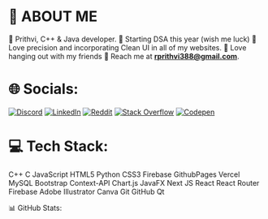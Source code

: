 # 💫 ABOUT ME

🤗 Prithvi, C++ & Java developer.
🎴 Starting DSA this year (wish me luck)
🎀 Love precision and incorporating Clean UI in all of my websites.
🎲 Love hanging out with my friends
🎈 Reach me at **rprithvi388@gmail.com**.


# 🌐 Socials:
[![Discord](https://img.shields.io/badge/Discord-%237289DA.svg?logo=discord&logoColor=white)](https://discord.gg/https://discord.gg/yourlink) 
[![LinkedIn](https://img.shields.io/badge/LinkedIn-%230077B5.svg?logo=linkedin&logoColor=white)](https://linkedin.com/in/www.linkedin.com/in/rida-batool-a42438297) 
[![Reddit](https://img.shields.io/badge/Reddit-%23FF4500.svg?logo=Reddit&logoColor=white)](https://reddit.com/user/https://www.reddit.com/user/Independent_Skin_665/) 
[![Stack Overflow](https://img.shields.io/badge/-Stackoverflow-FE7A16?logo=stack-overflow&logoColor=white)](https://stackoverflow.com/users/https://stackoverflow.com/users/15780750/ridzz) 
[![Codepen](https://img.shields.io/badge/Codepen-000000?style=for-the-badge&logo=codepen&logoColor=white)](https://codepen.io/https://codepen.io/ridabatool) 

# 💻 Tech Stack:
C++ C JavaScript HTML5 Python CSS3 Firebase GithubPages Vercel MySQL Bootstrap Context-API Chart.js JavaFX Next JS React React Router Firebase Adobe Illustrator Canva Git GitHub Qt

📊 GitHub Stats:
